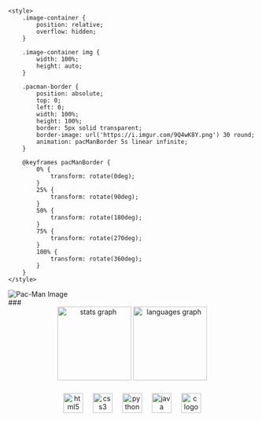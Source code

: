 

###
    <style>
        .image-container {
            position: relative;
            overflow: hidden;
        }

        .image-container img {
            width: 100%;
            height: auto;
        }

        .pacman-border {
            position: absolute;
            top: 0;
            left: 0;
            width: 100%;
            height: 100%;
            border: 5px solid transparent;
            border-image: url('https://i.imgur.com/9Q4wK8Y.png') 30 round;
            animation: pacManBorder 5s linear infinite;
        }

        @keyframes pacManBorder {
            0% {
                transform: rotate(0deg);
            }
            25% {
                transform: rotate(90deg);
            }
            50% {
                transform: rotate(180deg);
            }
            75% {
                transform: rotate(270deg);
            }
            100% {
                transform: rotate(360deg);
            }
        }
    </style>
</head>
<body>
    <div class="image-container">
        <img src="https://i.pinimg.com/originals/0b/5c/c0/0b5cc024841accd9a31a7b2daeb0e57b.gif" alt="Pac-Man Image">
        <div class="pacman-border"></div>
    </div>
###

<div align="center">
  <img src="https://github-readme-stats.vercel.app/api?username=vinicius171&hide_title=false&hide_rank=false&show_icons=true&include_all_commits=true&count_private=true&disable_animations=false&theme=dracula&locale=en&hide_border=false&order=1" height="150" alt="stats graph"  />
  <img src="https://github-readme-stats.vercel.app/api/top-langs?username=vinicius171&locale=en&hide_title=false&layout=compact&card_width=320&langs_count=5&theme=dracula&hide_border=false&order=2" height="150" alt="languages graph"  />
</div>

###

<div align="center">
  <img src="https://cdn.jsdelivr.net/gh/devicons/devicon/icons/html5/html5-original.svg" height="40" alt="html5 logo"  />
  <img width="12" />
  <img src="https://cdn.jsdelivr.net/gh/devicons/devicon/icons/css3/css3-original.svg" height="40" alt="css3 logo"  />
  <img width="12" />
  <img src="https://cdn.jsdelivr.net/gh/devicons/devicon/icons/python/python-original.svg" height="40" alt="python logo"  />
  <img width="12" />
  <img src="https://cdn.jsdelivr.net/gh/devicons/devicon/icons/java/java-original.svg" height="40" alt="java logo"  />
  <img width="12" />
  <img src="https://cdn.jsdelivr.net/gh/devicons/devicon/icons/c/c-original.svg" height="40" alt="c logo"  />
</div>

###

